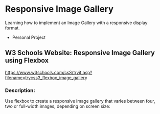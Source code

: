 # Responsive Image Gallery
Learning how to implement an Image Gallery with a responsive display format.
* Personal Project
## W3 Schools Website: Responsive Image Gallery using Flexbox
https://www.w3schools.com/csS/tryit.asp?filename=trycss3_flexbox_image_gallery
### Description: 
Use flexbox to create a responsive image gallery that varies between four, two or full-width images, depending on screen size:
